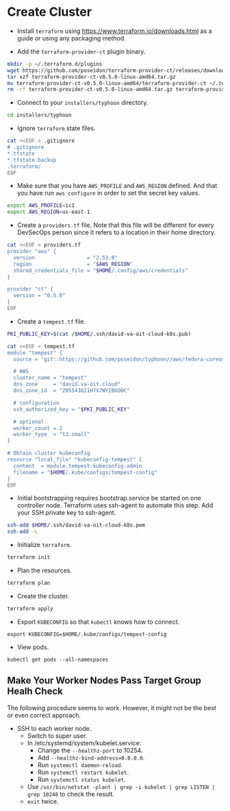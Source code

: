 # Create Cluster

* Install `terraform` using https://www.terraform.io/downloads.html as a guide or using any packaging method.

* Add the `terraform-provider-ct` plugin binary.

```bash
mkdir -p ~/.terraform.d/plugins
wget https://github.com/poseidon/terraform-provider-ct/releases/download/v0.5.0/terraform-provider-ct-v0.5.0-linux-amd64.tar.gz
tar xzf terraform-provider-ct-v0.5.0-linux-amd64.tar.gz
mv terraform-provider-ct-v0.5.0-linux-amd64/terraform-provider-ct ~/.terraform.d/plugins/terraform-provider-ct_v0.5.0
rm -rf terraform-provider-ct-v0.5.0-linux-amd64.tar.gz terraform-provider-ct-v0.5.0-linux-amd64
```

* Connect to your `installers/typhoon` directory.

```bash
cd installers/typhoon
```

* Ignore `terraform` state files.

```bash
cat <<EOF > .gitignore
# .gitignore
*.tfstate
*.tfstate.backup
.terraform/
EOF
```

* Make sure that you have `AWS_PROFILE` and `AWS_REGION` defined. And that you have run `aws configure` in order to set the secret key values.

```bash
export AWS_PROFILE=ic1
export AWS_REGION=us-east-1
```

* Create a `providers.tf` file. Note that this file will be different for every DevSecOps person since it refers to a location in their home directory.

```bash
cat <<EOF > providers.tf
provider "aws" {
  version                 = "2.53.0"
  region                  = "$AWS_REGION"
  shared_credentials_file = "$HOME/.config/aws/credentials"
}

provider "ct" {
  version = "0.5.0"
}
EOF
```

* Create a `tempest.tf` file.

```bash
PKI_PUBLIC_KEY=$(cat /$HOME/.ssh/david-va-oit-cloud-k8s.pub)

cat <<EOF > tempest.tf
module "tempest" {
  source = "git::https://github.com/poseidon/typhoon//aws/fedora-coreos/kubernetes?ref=v1.18.0"

  # AWS
  cluster_name = "tempest"
  dns_zone     = "david.va-oit.cloud"
  dns_zone_id  = "Z05543821H7X7WYIBGOOC"

  # configuration
  ssh_authorized_key = "$PKI_PUBLIC_KEY"

  # optional
  worker_count = 2
  worker_type  = "t3.small"
}

# Obtain cluster kubeconfig
resource "local_file" "kubeconfig-tempest" {
  content  = module.tempest.kubeconfig-admin
  filename = "$HOME/.kube/configs/tempest-config"
}
EOF
```

* Initial bootstrapping requires bootstrap.service be started on one controller node. Terraform uses ssh-agent to automate this step. Add your SSH private key to ssh-agent.

```bash
ssh-add $HOME/.ssh/david-va-oit-cloud-k8s.pem
ssh-add -L
```

* Initialize `terraform`.

```bash
terraform init
```

* Plan the resources.

```bash
terraform plan
```

* Create the cluster.

```bash
terraform apply
```

* Export `KUBECONFIG` so that `kubectl` knows how to connect.

```
export KUBECONFIG=$HOME/.kube/configs/tempest-config
```

* View pods.

```
kubectl get pods --all-namespaces
```

## Make Your Worker Nodes Pass Target Group Healh Check

The following procedure seems to work. However, it might not be the best or even correct approach.

* SSH to each worker node.
    * Switch to super user.
    * In /etc/systemd/system/kubelet.service:
        * Change the `--healthz-port` to 10254.
        * Add `--healthz-bind-address=0.0.0.0`.
        * Run `systemctl daemon-reload`.
        * Run `systemctl restart kubelet`.
        * Run `systemctl status kubelet`.
    * Use `/usr/bin/netstat -plant | grep -i kubelet | grep LISTEN | grep 10248` to check the result.
    * `exit` twice.
